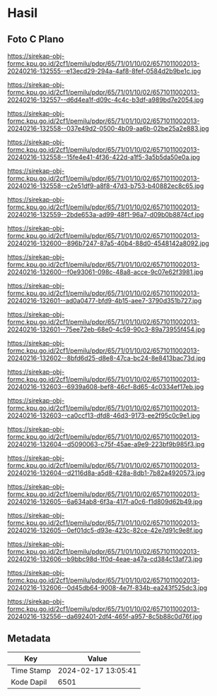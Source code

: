 # Hasil

## Foto C Plano

https://sirekap-obj-formc.kpu.go.id/2cf1/pemilu/pdpr/65/71/01/10/02/6571011002013-20240216-132555--e13ecd29-294a-4af8-8fef-0584d2b9be1c.jpg

https://sirekap-obj-formc.kpu.go.id/2cf1/pemilu/pdpr/65/71/01/10/02/6571011002013-20240216-132557--d6d4ea1f-d09c-4c4c-b3df-a989bd7e2054.jpg

https://sirekap-obj-formc.kpu.go.id/2cf1/pemilu/pdpr/65/71/01/10/02/6571011002013-20240216-132558--037e49d2-0500-4b09-aa6b-02be25a2e883.jpg

https://sirekap-obj-formc.kpu.go.id/2cf1/pemilu/pdpr/65/71/01/10/02/6571011002013-20240216-132558--15fe4e41-4f36-422d-a1f5-3a5b5da50e0a.jpg

https://sirekap-obj-formc.kpu.go.id/2cf1/pemilu/pdpr/65/71/01/10/02/6571011002013-20240216-132558--c2e51df9-a8f8-47d3-b753-b40882ec8c65.jpg

https://sirekap-obj-formc.kpu.go.id/2cf1/pemilu/pdpr/65/71/01/10/02/6571011002013-20240216-132559--2bde653a-ad99-48f1-96a7-d09b0b8874cf.jpg

https://sirekap-obj-formc.kpu.go.id/2cf1/pemilu/pdpr/65/71/01/10/02/6571011002013-20240216-132600--896b7247-87a5-40b4-88d0-4548142a8092.jpg

https://sirekap-obj-formc.kpu.go.id/2cf1/pemilu/pdpr/65/71/01/10/02/6571011002013-20240216-132600--f0e93061-098c-48a8-acce-9c07e62f3981.jpg

https://sirekap-obj-formc.kpu.go.id/2cf1/pemilu/pdpr/65/71/01/10/02/6571011002013-20240216-132601--ad0a0477-bfd9-4b15-aee7-3790d351b727.jpg

https://sirekap-obj-formc.kpu.go.id/2cf1/pemilu/pdpr/65/71/01/10/02/6571011002013-20240216-132601--75ee72eb-68e0-4c59-90c3-89a73955f454.jpg

https://sirekap-obj-formc.kpu.go.id/2cf1/pemilu/pdpr/65/71/01/10/02/6571011002013-20240216-132602--8bfd6d25-d8e8-47ca-bc24-8e8413bac73d.jpg

https://sirekap-obj-formc.kpu.go.id/2cf1/pemilu/pdpr/65/71/01/10/02/6571011002013-20240216-132603--6939a608-bef8-46cf-8d65-4c0334ef17eb.jpg

https://sirekap-obj-formc.kpu.go.id/2cf1/pemilu/pdpr/65/71/01/10/02/6571011002013-20240216-132603--ca0ccf13-dfd8-46d3-9173-ee2f95c0c9e1.jpg

https://sirekap-obj-formc.kpu.go.id/2cf1/pemilu/pdpr/65/71/01/10/02/6571011002013-20240216-132604--d5090063-c75f-45ae-a9e9-223bf9b985f3.jpg

https://sirekap-obj-formc.kpu.go.id/2cf1/pemilu/pdpr/65/71/01/10/02/6571011002013-20240216-132604--d2116d8a-a5d8-428a-8db1-7b82a4920573.jpg

https://sirekap-obj-formc.kpu.go.id/2cf1/pemilu/pdpr/65/71/01/10/02/6571011002013-20240216-132605--6a634ab8-6f3a-417f-a0c6-f1d809d62b49.jpg

https://sirekap-obj-formc.kpu.go.id/2cf1/pemilu/pdpr/65/71/01/10/02/6571011002013-20240216-132605--0ef01dc5-d93e-423c-82ce-42e7d91c9e8f.jpg

https://sirekap-obj-formc.kpu.go.id/2cf1/pemilu/pdpr/65/71/01/10/02/6571011002013-20240216-132606--b9bbc98d-1f0d-4eae-a47a-cd384c13af73.jpg

https://sirekap-obj-formc.kpu.go.id/2cf1/pemilu/pdpr/65/71/01/10/02/6571011002013-20240216-132606--0d45db64-9008-4e7f-834b-ea243f525dc3.jpg

https://sirekap-obj-formc.kpu.go.id/2cf1/pemilu/pdpr/65/71/01/10/02/6571011002013-20240216-132556--da692401-2df4-465f-a957-8c5b88c0d76f.jpg


## Metadata

| Key        | Value               |
| ---------- | ------------------- |
| Time Stamp | 2024-02-17 13:05:41 |
| Kode Dapil | 6501                |



